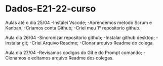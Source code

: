 # Dados-E21-22-curso
Aulas até o dia 25/04
-Instalei Vscode;
-Aprendemos metodo Scrum e Kanban;
-Criamos conta Github;
-Criei meu 1° repositorio github.

Aula dia 26/04
-Sincronizar repositorio github;
-Instalar github desktop;
-Instalar git;
-Criei Arquivo Readme;
-Clonar arquivo Readme do colega.

Aula dia 27/04
-Revisamos codigos do Git e do Prompt comando;
-Clonamos e editamos arquivo Readme dos colegas.